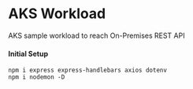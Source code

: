 # AKS Workload

AKS sample workload to reach On-Premises REST API

#### Initial Setup
```
npm i express express-handlebars axios dotenv
npm i nodemon -D
```